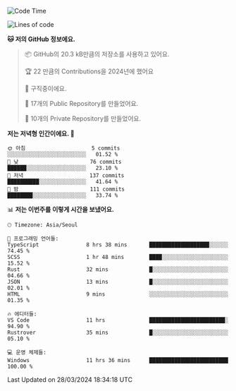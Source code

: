   <!--START_SECTION:waka-->
![Code Time](http://img.shields.io/badge/Code%20Time-470%20hrs%2015%20mins-blue)

![Lines of code](https://img.shields.io/badge/%EC%A0%80%EB%8A%94%20%EC%97%AC%ED%83%9C%EA%B9%8C%EC%A7%80%20-212.3%20thousand%20%EC%A4%84%EC%9D%98%20%EC%BD%94%EB%93%9C%EB%A5%BC%20%EC%9E%91%EC%84%B1%ED%96%88%EC%96%B4%EC%9A%94.-blue)

**🐱 저의 GitHub 정보에요.** 

> 📦 GitHub의 20.3 kB만큼의 저장소를 사용하고 있어요. 
 > 
> 🏆 22 만큼의 Contributions을 2024년에 했어요
 > 
> 💼 구직중이에요.
 > 
> 📜 17개의 Public Repository를 만들었어요. 
 > 
> 🔑 10개의 Private Repository를 만들었어요. 
 > 
**저는 저녁형 인간이에요. 🦉** 

```text
🌞 아침                     5 commits           ░░░░░░░░░░░░░░░░░░░░░░░░░   01.52 % 
🌆 낮　                     76 commits          ██████░░░░░░░░░░░░░░░░░░░   23.10 % 
🌃 저녁                     137 commits         ██████████░░░░░░░░░░░░░░░   41.64 % 
🌙 밤　                     111 commits         ████████░░░░░░░░░░░░░░░░░   33.74 % 
```


📊 **저는 이번주를 이렇게 시간을 보냈어요.** 

```text
🕑︎ Timezone: Asia/Seoul

💬 프로그래밍 언어들: 
TypeScript               8 hrs 38 mins       ███████████████████░░░░░░   74.45 % 
SCSS                     1 hr 48 mins        ████░░░░░░░░░░░░░░░░░░░░░   15.52 % 
Rust                     32 mins             █░░░░░░░░░░░░░░░░░░░░░░░░   04.66 % 
JSON                     13 mins             █░░░░░░░░░░░░░░░░░░░░░░░░   02.01 % 
HTML                     9 mins              ░░░░░░░░░░░░░░░░░░░░░░░░░   01.35 % 

🔥 에디터들: 
VS Code                  11 hrs              ████████████████████████░   94.90 % 
Rustrover                35 mins             █░░░░░░░░░░░░░░░░░░░░░░░░   05.10 % 

💻 운영 체제들: 
Windows                  11 hrs 36 mins      █████████████████████████   100.00 % 
```


 Last Updated on 28/03/2024 18:34:18 UTC
<!--END_SECTION:waka-->

